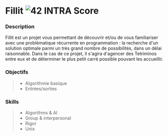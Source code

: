 # Fillit ![42 INTRA Score](https://img.shields.io/badge/%E2%9C%94-100-brightgreen.svg)

### Description
Fillit est un projet vous permettant de découvrir et/ou de vous familiariser avec une problématique récurrente en programmation : la recherche d'un solution optimale parmi un très grand nombre de possibilités, dans un délai raisonnable. Dans le cas de ce projet, il s'agira d'agencer des Tetriminos entre eux et de déterminer le plus petit carré possible pouvant les accueillir.

### Objectifs
> - Algorithmie basique
> - Entrées/sorties

### Skills
> - Algorithms & AI
> - Group & interpersonal
> - Rigor
> - Unix

